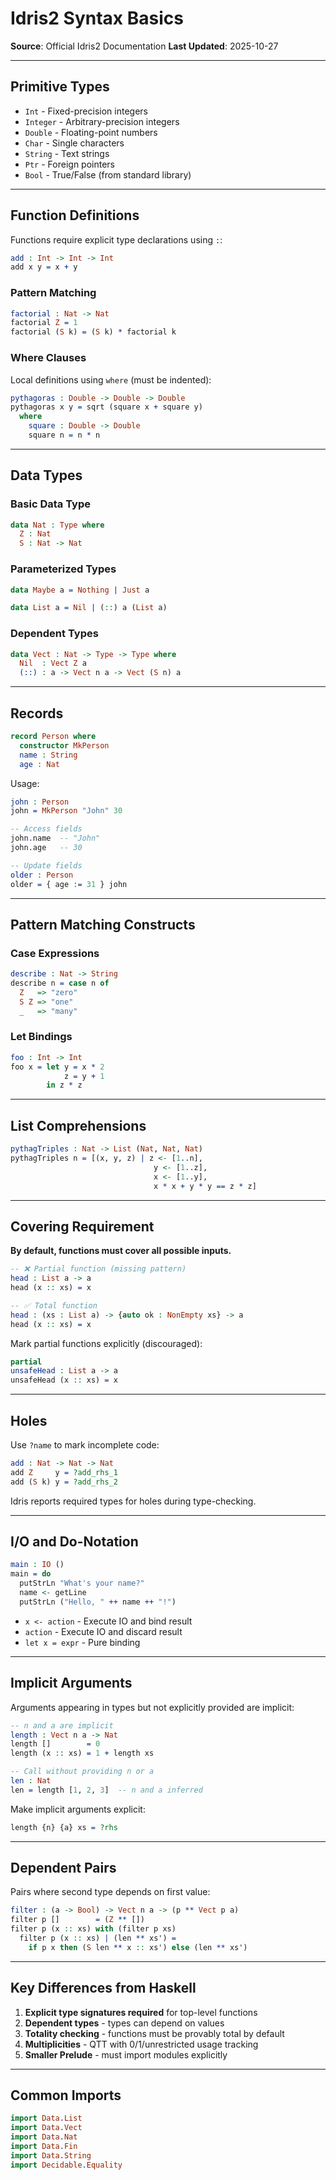 # Idris2 Syntax Basics

**Source**: Official Idris2 Documentation
**Last Updated**: 2025-10-27

---

## Primitive Types

- `Int` - Fixed-precision integers
- `Integer` - Arbitrary-precision integers
- `Double` - Floating-point numbers
- `Char` - Single characters
- `String` - Text strings
- `Ptr` - Foreign pointers
- `Bool` - True/False (from standard library)

---

## Function Definitions

Functions require explicit type declarations using `:`:

```idris
add : Int -> Int -> Int
add x y = x + y
```

### Pattern Matching

```idris
factorial : Nat -> Nat
factorial Z = 1
factorial (S k) = (S k) * factorial k
```

### Where Clauses

Local definitions using `where` (must be indented):

```idris
pythagoras : Double -> Double -> Double
pythagoras x y = sqrt (square x + square y)
  where
    square : Double -> Double
    square n = n * n
```

---

## Data Types

### Basic Data Type

```idris
data Nat : Type where
  Z : Nat
  S : Nat -> Nat
```

### Parameterized Types

```idris
data Maybe a = Nothing | Just a

data List a = Nil | (::) a (List a)
```

### Dependent Types

```idris
data Vect : Nat -> Type -> Type where
  Nil  : Vect Z a
  (::) : a -> Vect n a -> Vect (S n) a
```

---

## Records

```idris
record Person where
  constructor MkPerson
  name : String
  age : Nat
```

Usage:
```idris
john : Person
john = MkPerson "John" 30

-- Access fields
john.name  -- "John"
john.age   -- 30

-- Update fields
older : Person
older = { age := 31 } john
```

---

## Pattern Matching Constructs

### Case Expressions

```idris
describe : Nat -> String
describe n = case n of
  Z   => "zero"
  S Z => "one"
  _   => "many"
```

### Let Bindings

```idris
foo : Int -> Int
foo x = let y = x * 2
            z = y + 1
        in z * z
```

---

## List Comprehensions

```idris
pythagTriples : Nat -> List (Nat, Nat, Nat)
pythagTriples n = [(x, y, z) | z <- [1..n],
                                y <- [1..z],
                                x <- [1..y],
                                x * x + y * y == z * z]
```

---

## Covering Requirement

**By default, functions must cover all possible inputs.**

```idris
-- ❌ Partial function (missing pattern)
head : List a -> a
head (x :: xs) = x

-- ✅ Total function
head : (xs : List a) -> {auto ok : NonEmpty xs} -> a
head (x :: xs) = x
```

Mark partial functions explicitly (discouraged):
```idris
partial
unsafeHead : List a -> a
unsafeHead (x :: xs) = x
```

---

## Holes

Use `?name` to mark incomplete code:

```idris
add : Nat -> Nat -> Nat
add Z     y = ?add_rhs_1
add (S k) y = ?add_rhs_2
```

Idris reports required types for holes during type-checking.

---

## I/O and Do-Notation

```idris
main : IO ()
main = do
  putStrLn "What's your name?"
  name <- getLine
  putStrLn ("Hello, " ++ name ++ "!")
```

- `x <- action` - Execute IO and bind result
- `action` - Execute IO and discard result
- `let x = expr` - Pure binding

---

## Implicit Arguments

Arguments appearing in types but not explicitly provided are implicit:

```idris
-- n and a are implicit
length : Vect n a -> Nat
length []        = 0
length (x :: xs) = 1 + length xs

-- Call without providing n or a
len : Nat
len = length [1, 2, 3]  -- n and a inferred
```

Make implicit arguments explicit:
```idris
length {n} {a} xs = ?rhs
```

---

## Dependent Pairs

Pairs where second type depends on first value:

```idris
filter : (a -> Bool) -> Vect n a -> (p ** Vect p a)
filter p []        = (Z ** [])
filter p (x :: xs) with (filter p xs)
  filter p (x :: xs) | (len ** xs') =
    if p x then (S len ** x :: xs') else (len ** xs')
```

---

## Key Differences from Haskell

1. **Explicit type signatures required** for top-level functions
2. **Dependent types** - types can depend on values
3. **Totality checking** - functions must be provably total by default
4. **Multiplicities** - QTT with 0/1/unrestricted usage tracking
5. **Smaller Prelude** - must import modules explicitly

---

## Common Imports

```idris
import Data.List
import Data.Vect
import Data.Nat
import Data.Fin
import Data.String
import Decidable.Equality
```
